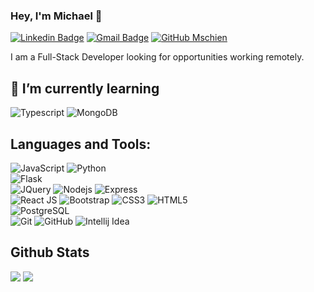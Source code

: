 
### Hey, I'm Michael 👋

[![Linkedin Badge](https://img.shields.io/badge/schienbein-blue?style=flat&logo=linkedin)](https://www.linkedin.com/in/schienbein/) [![Gmail Badge](https://img.shields.io/badge/-ma@schienbe.in-c14438?style=flat-square&logo=Gmail&logoColor=black&link=mailto:ma@schienbe.in)](mailto:ma@schienbe.in) [![GitHub Mschien](https://img.shields.io/github/followers/mschien?label=follow&style=social)](https://github.com/mschien)

I am a Full-Stack Developer looking for opportunities working remotely.

## 🌱 I’m currently learning

![Typescript](https://img.shields.io/badge/-Typescript-black?style=flat-square&logo=typescript)
![MongoDB](https://img.shields.io/badge/-MongoDB-black?style=flat-square&logo=mongodb)



## Languages and Tools:
  ![JavaScript](https://img.shields.io/badge/-JavaScript-black?style=flat-square&logo=javascript)
  ![Python](https://img.shields.io/badge/-Python-black?style=flat-square&logo=python)
<br>
 ![Flask](https://img.shields.io/badge/-Flask-black?style=flat-square&logo=flask)
<br>
  ![JQuery](http://img.shields.io/badge/-JQuery-black?style=flat-square&logo=jquery)
  ![Nodejs](https://img.shields.io/badge/-NodeJS-black?style=flat-square&logo=Node.js)
  ![Express](https://img.shields.io/badge/-Express-black?style=flat-square&logo=express)
<br>
![React JS](https://img.shields.io/badge/-ReactJS-black?style=flat-square&logo=react)
  ![Bootstrap](https://img.shields.io/badge/-Bootstrap-563D7C?style=flat-square&logo=bootstrap)
  ![CSS3](https://img.shields.io/badge/-CSS3-1572B6?style=flat-square&logo=css3)
  ![HTML5](https://img.shields.io/badge/-HTML5-E34F26?style=flat-square&logo=html5&logoColor=white)
<br>
  ![PostgreSQL](http://img.shields.io/badge/-PostgreSQL-black?style=flat-square&logo=postgresql)
<br>
  ![Git](https://img.shields.io/badge/-Git-black?style=flat-square&logo=git)
  ![GitHub](https://img.shields.io/badge/-GitHub-181717?style=flat-square&logo=github)
  ![Intellij Idea](https://img.shields.io/badge/-Intellij-Idea-007ACC?style=flat-square&logo=intellij-idea)  

## Github Stats
<img src="https://github-readme-stats.vercel.app/api?username=mschien&show_icons=true&theme=dark&hide=stars,issues&hide_title=true" >
<img src="https://github-readme-stats.vercel.app/api/top-langs/?username=mschien&layout=compact&theme=dark&hide_title=true" >






